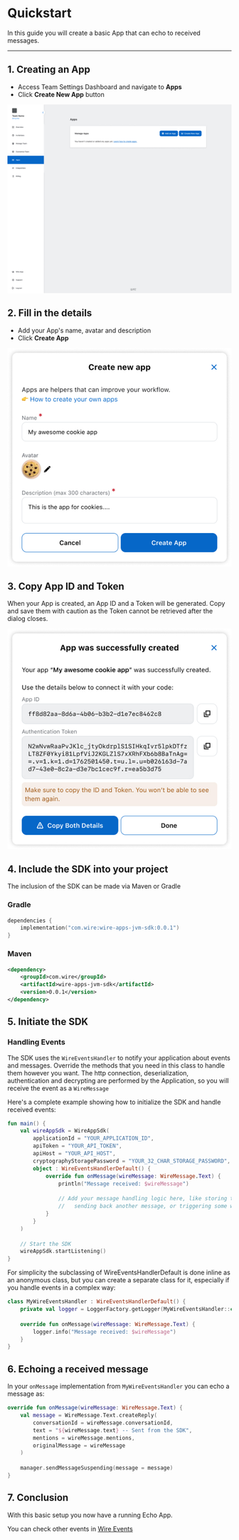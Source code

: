 # Quickstart

In this guide you will create a basic App that can echo to received messages.

---

## 1. Creating an App

- Access Team Settings Dashboard and navigate to **Apps**
- Click **Create New App** button

![Empty Apps Dashboard](./images/quickstart_1.jpg)

## 2. Fill in the details

- Add your App's name, avatar and description
- Click **Create App**

![Create App Details](./images/quickstart_2.jpg)

## 3. Copy App ID and Token

When your App is created, an App ID and a Token will be generated.
Copy and save them with caution as the Token cannot be retrieved after the dialog closes.

![App Details](./images/quickstart_3.jpg)

## 4. Include the SDK into your project

The inclusion of the SDK can be made via Maven or Gradle

### Gradle

```kotlin
dependencies {
    implementation("com.wire:wire-apps-jvm-sdk:0.0.1")
}
```

### Maven
```xml
<dependency>
    <groupId>com.wire</groupId>
    <artifactId>wire-apps-jvm-sdk</artifactId>
    <version>0.0.1</version>
</dependency>
```

## 5. Initiate the SDK

### Handling Events

The SDK uses the `WireEventsHandler` to notify your application about events and messages. Override the methods that you need in this class to handle them however you want. The http connection, deserialization, authentication and decrypting are performed by the Application, so you will receive the event as a `WireMessage`

Here's a complete example showing how to initialize the SDK and handle received events:

```kotlin
fun main() {
    val wireAppSdk = WireAppSdk(
        applicationId = "YOUR_APPLICATION_ID",
        apiToken = "YOUR_API_TOKEN",
        apiHost = "YOUR_API_HOST",
        cryptographyStoragePassword = "YOUR_32_CHAR_STORAGE_PASSWORD",
        object : WireEventsHandlerDefault() {
            override fun onMessage(wireMessage: WireMessage.Text) {
                println("Message received: $wireMessage")
                
                // Add your message handling logic here, like storing the message,
                //   sending back another message, or triggering some workflow
            }
        }
    )
    
    // Start the SDK
    wireAppSdk.startListening()
}
```
For simplicity the subclassing of WireEventsHandlerDefault is done inline as an anonymous class, but you can create a separate class for it,
especially if you handle events in a complex way:
```kotlin
class MyWireEventsHandler : WireEventsHandlerDefault() {
    private val logger = LoggerFactory.getLogger(MyWireEventsHandler::class.java)

    override fun onMessage(wireMessage: WireMessage.Text) {
        logger.info("Message received: $wireMessage")
    }
}
```
## 6. Echoing a received message

In your `onMessage` implementation from `MyWireEventsHandler` you can echo a message as:

```kotlin
override fun onMessage(wireMessage: WireMessage.Text) {
    val message = WireMessage.Text.createReply(
        conversationId = wireMessage.conversationId,
        text = "${wireMessage.text} -- Sent from the SDK",
        mentions = wireMessage.mentions,
        originalMessage = wireMessage
    )

    manager.sendMessageSuspending(message = message)
}
```

## 7. Conclusion

With this basic setup you now have a running Echo App.

You can check other events in [Wire Events](./events.md)


